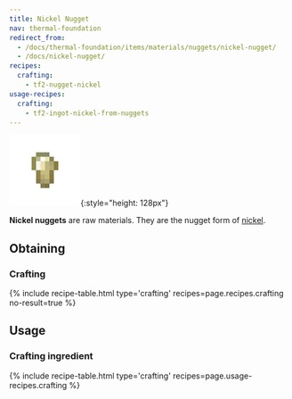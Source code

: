 ```yaml
---
title: Nickel Nugget
nav: thermal-foundation
redirect_from:
  - /docs/thermal-foundation/items/materials/nuggets/nickel-nugget/
  - /docs/nickel-nugget/
recipes:
  crafting:
    - tf2-nugget-nickel
usage-recipes:
  crafting:
    - tf2-ingot-nickel-from-nuggets
---
```


![Nickel nugget](/assets/images/thermal-foundation/nugget-nickel.png){:style="height: 128px"}


**Nickel nuggets** are raw materials. They are the nugget form of
[nickel](/docs/thermal-foundation/nickel-ingot/).


Obtaining
---------

### Crafting
{% include recipe-table.html type='crafting' recipes=page.recipes.crafting no-result=true %}


Usage
-----

### Crafting ingredient
{% include recipe-table.html type='crafting' recipes=page.usage-recipes.crafting %}
